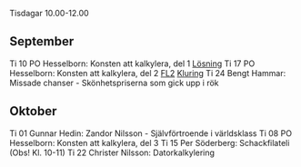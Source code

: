 Tisdagar 10.00-12.00

## September

Ti 10 PO Hesselborn: Konsten att kalkylera, del 1 [Lösning](SrS_Veckans_Kluring_15_24_Lösning.pdf)
Ti 17 PO Hesselborn: Konsten att kalkylera, del 2 [FL2](FL2_HT24_Konsten_att_kalkylera_Del2.pdf) [Kluring](SrS_Veckans_Kluring_16_24.pdf) 
Ti 24 Bengt Hammar: Missade chanser - Skönhetspriserna som gick upp i rök

## Oktober

Ti 01 Gunnar Hedin: Zandor Nilsson - Självförtroende i världsklass
Ti 08 PO Hesselborn: Konsten att kalkylera, del 3
Ti 15 Per Söderberg: Schackfilateli (Obs! Kl. 10-11)
Ti 22 Christer Nilsson: Datorkalkylering
